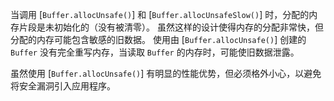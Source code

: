 
当调用 [`Buffer.allocUnsafe()`] 和 [`Buffer.allocUnsafeSlow()`] 时，分配的内存片段是未初始化的（没有被清零）。
虽然这样的设计使得内存的分配非常快，但分配的内存可能包含敏感的旧数据。
使用由 [`Buffer.allocUnsafe()`] 创建的 `Buffer` 没有完全重写内存，当读取 `Buffer` 的内存时，可能使旧数据泄露。

虽然使用 [`Buffer.allocUnsafe()`] 有明显的性能优势，但必须格外小心，以避免将安全漏洞引入应用程序。

